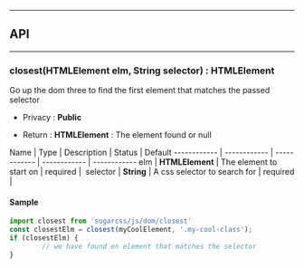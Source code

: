


-----------------------------
## API
-----------------------------

### closest(HTMLElement elm, String selector) : HTMLElement
Go up the dom three to find the first element that matches the passed selector

- Privacy : **Public**

- Return : **HTMLElement** : The element found or null

Name | Type | Description | Status | Default
------------ | ------------ | ------------ | ------------ | ------------
elm | **HTMLElement** | The element to start on | required | 
selector | **String** | A css selector to search for | required | 


#### Sample
```js
import closest from 'sugarcss/js/dom/closest'
const closestElm = closest(myCoolElement, '.my-cool-class');
if (closestElm) {
		// we have found en element that matches the selector
}

```


